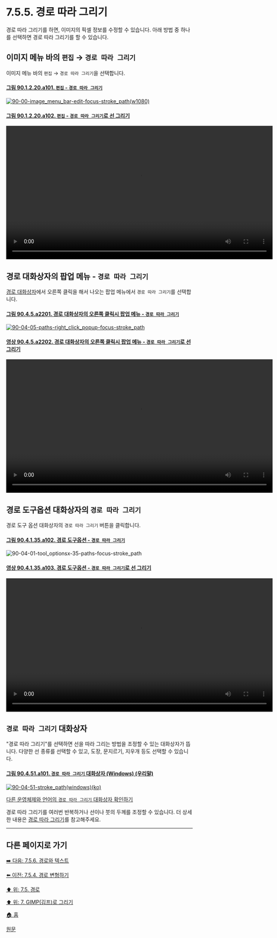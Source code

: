 # 7.5.5. 경로 따라 그리기
경로 따라 그리기를 하면, 이미지의 픽셀 정보를 수정할 수 있습니다. 아래 방법 중 하나를 선택하면 경로 따라 그리기를 할 수 있습니다.

## 이미지 메뉴 바의 `편집` → `경로 따라 그리기`
이미지 메뉴 바의 `편집` → `경로 따라 그리기`을 선택합니다.

#### [그림 90.1.2.20.a101. `편집` - `경로 따라 그리기`](https://wonder13662.github.io/gimp/2.10.36_ko/90-01-02-editx-20-stroke_path.html#%EA%B7%B8%EB%A6%BC-901220a101-%ED%8E%B8%EC%A7%91---%EA%B2%BD%EB%A1%9C-%EB%94%B0%EB%9D%BC-%EA%B7%B8%EB%A6%AC%EA%B8%B0)
[![90-00-image_menu_bar-edit-focus-stroke_path(w1080)](https://github.com/wonder13662/gimp/assets/15767104/d4b34f6b-d4da-41f2-aa6e-128ba1125b7d)](https://wonder13662.github.io/gimp/2.10.36_ko/90-01-02-editx-20-stroke_path.html#%EA%B7%B8%EB%A6%BC-901220a101-%ED%8E%B8%EC%A7%91---%EA%B2%BD%EB%A1%9C-%EB%94%B0%EB%9D%BC-%EA%B7%B8%EB%A6%AC%EA%B8%B0)

#### [그림 90.1.2.20.a102. `편집` - `경로 따라 그리기`로 선 그리기](https://wonder13662.github.io/gimp/2.10.36_ko/90-01-02-editx-20-stroke_path.html#%EA%B7%B8%EB%A6%BC-901220a102-%ED%8E%B8%EC%A7%91---%EA%B2%BD%EB%A1%9C-%EB%94%B0%EB%9D%BC-%EA%B7%B8%EB%A6%AC%EA%B8%B0%EB%A1%9C-%EC%84%A0-%EA%B7%B8%EB%A6%AC%EA%B8%B0)
<video controls="controls" width="720" src="https://github.com/wonder13662/gimp/assets/15767104/4248aea3-b002-4970-9f06-1c9b00c961eb"></video>

## 경로 대화상자의 팝업 메뉴 - `경로 따라 그리기`
[경로 대화상자](./15-02-03-paths-dialog.md)에서 오른쪽 클릭을 해서 나오는 팝업 메뉴에서 `경로 따라 그리기`를 선택합니다.

#### [그림 90.4.5.a2201. 경로 대화상자의 오른쪽 클릭시 팝업 메뉴 - `경로 따라 그리기`](https://wonder13662.github.io/gimp/2.10.36_ko/90-04-05-paths.html#%EA%B7%B8%EB%A6%BC-9045a2201-%EA%B2%BD%EB%A1%9C-%EB%8C%80%ED%99%94%EC%83%81%EC%9E%90%EC%9D%98-%EC%98%A4%EB%A5%B8%EC%AA%BD-%ED%81%B4%EB%A6%AD%EC%8B%9C-%ED%8C%9D%EC%97%85-%EB%A9%94%EB%89%B4---%EA%B2%BD%EB%A1%9C-%EB%94%B0%EB%9D%BC-%EA%B7%B8%EB%A6%AC%EA%B8%B0)
[![90-04-05-paths-right_click_popup-focus-stroke_path](https://github.com/wonder13662/gimp/assets/15767104/45674148-01d8-4956-a37d-be595b71c5eb)](https://wonder13662.github.io/gimp/2.10.36_ko/90-04-05-paths.html#%EA%B7%B8%EB%A6%BC-9045a2201-%EA%B2%BD%EB%A1%9C-%EB%8C%80%ED%99%94%EC%83%81%EC%9E%90%EC%9D%98-%EC%98%A4%EB%A5%B8%EC%AA%BD-%ED%81%B4%EB%A6%AD%EC%8B%9C-%ED%8C%9D%EC%97%85-%EB%A9%94%EB%89%B4---%EA%B2%BD%EB%A1%9C-%EB%94%B0%EB%9D%BC-%EA%B7%B8%EB%A6%AC%EA%B8%B0)

#### [영상 90.4.5.a2202. 경로 대화상자의 오른쪽 클릭시 팝업 메뉴 - `경로 따라 그리기`로 선 그리기](https://wonder13662.github.io/gimp/2.10.36_ko/90-04-05-paths.html#%EC%98%81%EC%83%81-9045a2202-%EA%B2%BD%EB%A1%9C-%EB%8C%80%ED%99%94%EC%83%81%EC%9E%90%EC%9D%98-%EC%98%A4%EB%A5%B8%EC%AA%BD-%ED%81%B4%EB%A6%AD%EC%8B%9C-%ED%8C%9D%EC%97%85-%EB%A9%94%EB%89%B4---%EA%B2%BD%EB%A1%9C-%EB%94%B0%EB%9D%BC-%EA%B7%B8%EB%A6%AC%EA%B8%B0%EB%A1%9C-%EC%84%A0-%EA%B7%B8%EB%A6%AC%EA%B8%B0)
<video controls="controls" width="720" src="https://github.com/wonder13662/gimp/assets/15767104/205b1bc1-955d-4a5e-a678-ce17ece4c4df"></video>

## 경로 도구옵션 대화상자의 `경로 따라 그리기`
경로 도구 옵션 대화상자의 `경로 따라 그리기` 버튼을 클릭합니다.

<a id="90-04-01-35-a102"></a>

#### [그림 90.4.1.35.a102. 경로 도구옵션 - `경로 따라 그리기`](./90-04-01-35-paths.md#90-04-01-35-a102)
![90-04-01-tool_optionsx-35-paths-focus-stroke_path](https://github.com/wonder13662/gimp/assets/15767104/34a212ad-f35f-4fb7-94a9-015a873882ae)

<a id="90-04-01-35-a103"></a>

#### [영상 90.4.1.35.a103. 경로 도구옵션 - `경로 따라 그리기`로 선 그리기](./90-04-01-35-paths.md#90-04-01-35-a103)
<video controls="controls" width="720" src="https://github.com/wonder13662/gimp/assets/15767104/ebad5fdc-7c60-47b8-bc42-9e3ed00ec004"></video>

## `경로 따라 그리기` 대화상자
"경로 따라 그리기"를 선택하면 선을 따라 그리는 방법을 조정할 수 있는 대화상자가 뜹니다. 다양한 선 종류를 선택할 수 있고, 도장, 문지르기, 지우개 등도 선택할 수 있습니다.

#### [그림 90.4.51.a101. `경로 따라 그리기` 대화상자 (Windows) (우리말)](https://wonder13662.github.io/gimp/2.10.36_ko/90-04-51-stroke_path.html#%EA%B7%B8%EB%A6%BC-90451a101-%EA%B2%BD%EB%A1%9C-%EB%94%B0%EB%9D%BC-%EA%B7%B8%EB%A6%AC%EA%B8%B0-%EB%8C%80%ED%99%94%EC%83%81%EC%9E%90-windows-%EC%9A%B0%EB%A6%AC%EB%A7%90)
[![90-04-51-stroke_path(windows)(ko)](https://github.com/wonder13662/gimp/assets/15767104/6afd212b-526f-498b-a8cd-a29cb373c15a)](https://wonder13662.github.io/gimp/2.10.36_ko/90-04-51-stroke_path.html#%EA%B7%B8%EB%A6%BC-90451a101-%EA%B2%BD%EB%A1%9C-%EB%94%B0%EB%9D%BC-%EA%B7%B8%EB%A6%AC%EA%B8%B0-%EB%8C%80%ED%99%94%EC%83%81%EC%9E%90-windows-%EC%9A%B0%EB%A6%AC%EB%A7%90)

[다른 운영체제와 언어의 `경로 따라 그리기` 대화상자 확인하기](./90-04-51-stroke_path.md)

경로 따라 그리기를 여러번 반복하거나 선이나 붓의 두께를 조정할 수 있습니다. 더 상세한 내용은 [경로 따라 그리기](./16-03-21-stroke-path.md)를 참고해주세요.

***

## 다른 페이지로 가기
[➡️ 다음: 7.5.6. 경로와 텍스트](./07-05-06-paths-and-text.md)

[⬅️ 이전: 7.5.4. 경로 변형하기](./07-05-04-transforming-paths.md)

[⬆️ 위: 7.5. 경로](./07-05-00-paths.md)

[⬆️ 위: 7. GIMP(김프)로 그리기](./07-00-painting-with-gimp.md)

[🏠 홈](./00-home.md)

[원문](https://docs.gimp.org/2.10/ko/gimp-using-paths-stroking.html)
